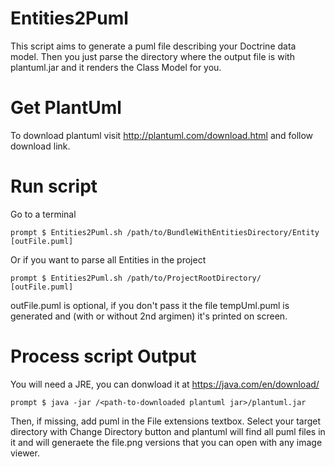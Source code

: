 # Entities2Puml
This script aims to generate a puml file describing your Doctrine data model.
Then you just parse the directory where the output file is with plantuml.jar and 
it renders the Class Model for you.

Get PlantUml
============
To download plantuml visit http://plantuml.com/download.html and follow download link.

Run script
==========
Go to a terminal
```
prompt $ Entities2Puml.sh /path/to/BundleWithEntitiesDirectory/Entity [outFile.puml]
```
Or if you want to parse all Entities in the project
```
prompt $ Entities2Puml.sh /path/to/ProjectRootDirectory/ [outFile.puml]
```
outFile.puml is optional, if you don't pass it the file tempUml.puml is generated and 
(with or without 2nd argimen) it's printed on screen.

Process script Output
=====================
You will need a JRE, you can donwload it at https://java.com/en/download/
```
prompt $ java -jar /<path-to-downloaded plantuml jar>/plantuml.jar
```
Then, if missing, add puml in the File extensions textbox. Select your target directory with 
Change Directory button and plantuml will find all puml files in it and will generaete the 
file.png versions that you can open with any image viewer.
